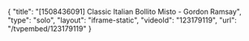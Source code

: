 {
    "title": "[1508436091] Classic Italian Bollito Misto - Gordon Ramsay",
    "type": "solo",
    "layout": "iframe-static",
    "videoId": "123179119",
    "url": "\/tvpembed\/123179119"
}